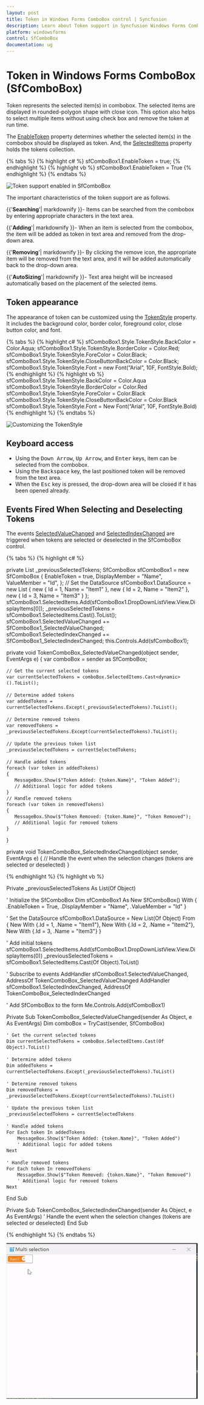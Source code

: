 ```yaml
---
layout: post
title: Token in Windows Forms ComboBox control | Syncfusion
description: Learn about Token support in Syncfusion Windows Forms ComboBox (SfComboBox) control and more details.
platform: windowsforms
control: SfComboBox
documentation: ug
---
```


# Token in Windows Forms ComboBox (SfComboBox)

Token represents the selected item(s) in combobox. The selected items are displayed in rounded-polygon shape with close icon. This option also helps to select multiple items without using check box and remove the token at run time. 

The [EnableToken](https://help.syncfusion.com/cr/windowsforms/Syncfusion.WinForms.ListView.SfComboBox.html#Syncfusion_WinForms_ListView_SfComboBox_EnableToken) property determines whether the selected item(s) in the combobox should be displayed as token. And, the [SelectedItems](https://help.syncfusion.com/cr/windowsforms/Syncfusion.WinForms.ListView.SfComboBox.html#Syncfusion_WinForms_ListView_SfComboBox_SelectedItems) property holds the tokens collection.

{% tabs %}
{% highlight c# %}
sfComboBox1.EnableToken = true;
{% endhighlight %}
{% highlight vb %}
sfComboBox1.EnableToken = True
{% endhighlight %}
{% endtabs %}

![Token support enabled in SfComboBox](Token_images/Token_img1.png)

The important characteristics of the token support are as follows.

{{'**Searching**'| markdownify }}- Items can be searched from the combobox by entering appropriate characters in the text area.

{{'**Adding**'| markdownify }}- When an item is selected from the combobox, the item will be added as token in text area and removed from the drop-down area. 

{{'**Removing**'| markdownify }}- By clicking the remove icon, the appropriate item will be removed from the text area, and it will be added automatically back to the drop-down area.

{{'**AutoSizing**'| markdownify }}- Text area height will be increased automatically based on the placement of the selected items.

## Token appearance

The appearance of token can be customized using the [TokenStyle](https://help.syncfusion.com/cr/windowsforms/Syncfusion.WinForms.ListView.Styles.ComboBoxVisualStyle.html#Syncfusion_WinForms_ListView_Styles_ComboBoxVisualStyle_TokenStyle) property. It includes the background color, border color, foreground color, close button color, and font.

{% tabs %}
{% highlight c# %}
sfComboBox1.Style.TokenStyle.BackColor = Color.Aqua;
sfComboBox1.Style.TokenStyle.BorderColor = Color.Red;
sfComboBox1.Style.TokenStyle.ForeColor = Color.Black;
sfComboBox1.Style.TokenStyle.CloseButtonBackColor = Color.Black;
sfComboBox1.Style.TokenStyle.Font = new Font(“Arial”, 10F, FontStyle.Bold);
{% endhighlight %}
{% highlight vb %}
sfComboBox1.Style.TokenStyle.BackColor = Color.Aqua
sfComboBox1.Style.TokenStyle.BorderColor = Color.Red
sfComboBox1.Style.TokenStyle.ForeColor = Color.Black
sfComboBox1.Style.TokenStyle.CloseButtonBackColor = Color.Black
sfComboBox1.Style.TokenStyle.Font = New Font(“Arial”, 10F, FontStyle.Bold)
{% endhighlight %}
{% endtabs %}

![Customizing the TokenStyle](Token_images/Token_img2.png)

## Keyboard access

* Using the <kbd>Down Arrow</kbd>, <kbd>Up Arrow</kbd>, and <kbd>Enter</kbd> keys, item can be selected from the combobox.
* Using the <kbd>Backspace</kbd> key, the last positioned token will be removed from the text area.
* When the <kbd>Esc</kbd> key is pressed, the drop-down area will be closed if it has been opened already. 

## Events Fired When Selecting and Deselecting Tokens 

The events [SelectedValueChanged](https://help.syncfusion.com/cr/windowsforms/Syncfusion.WinForms.ListView.SfComboBox.html#Syncfusion_WinForms_ListView_SfComboBox_SelectedValueChanged) and [SelectedIndexChanged](https://help.syncfusion.com/cr/windowsforms/Syncfusion.WinForms.ListView.SfComboBox.html#Syncfusion_WinForms_ListView_SfComboBox_SelectedIndexChanged) are triggered when tokens are selected or deselected in the SfComboBox control.

{% tabs %}
{% highlight c# %}

private List<object> _previousSelectedTokens;
SfComboBox sfComboBox1 = new SfComboBox
{
    EnableToken = true, 
    DisplayMember = "Name",  
    ValueMember = "Id", 
};
// Set the DataSource
sfComboBox1.DataSource = new List<dynamic>
{
    new { Id = 1, Name = "Item1" },
    new { Id = 2, Name = "Item2" },
    new { Id = 3, Name = "Item3" }
};
sfComboBox1.SelectedItems.Add(sfComboBox1.DropDownListView.View.DisplayItems[0]);
_previousSelectedTokens = sfComboBox1.SelectedItems.Cast<object>().ToList();   
sfComboBox1.SelectedValueChanged += SfComboBox1_SelectedValueChanged;
sfComboBox1.SelectedIndexChanged += SfComboBox1_SelectedIndexChanged;
this.Controls.Add(sfComboBox1);

private void TokenComboBox_SelectedValueChanged(object sender, EventArgs e)
{
    var comboBox = sender as SfComboBox;

    // Get the current selected tokens
    var currentSelectedTokens = comboBox.SelectedItems.Cast<dynamic>().ToList();

    // Determine added tokens
    var addedTokens = currentSelectedTokens.Except(_previousSelectedTokens).ToList();

    // Determine removed tokens
    var removedTokens = _previousSelectedTokens.Except(currentSelectedTokens).ToList();

    // Update the previous token list
    _previousSelectedTokens = currentSelectedTokens;

    // Handle added tokens
    foreach (var token in addedTokens)
    {
       MessageBox.Show($"Token Added: {token.Name}", "Token Added");
       // Additional logic for added tokens
    }
    // Handle removed tokens
    foreach (var token in removedTokens)
    {
       MessageBox.Show($"Token Removed: {token.Name}", "Token Removed");    
       // Additional logic for removed tokens
    }
}

private void TokenComboBox_SelectedIndexChanged(object sender, EventArgs e)
{
    // Handle the event when the selection changes (tokens are selected or deselected)
}

{% endhighlight %}
{% highlight vb %}

Private _previousSelectedTokens As List(Of Object)

' Initialize the SfComboBox
Dim sfComboBox1 As New SfComboBox() With {
    .EnableToken = True,
    .DisplayMember = "Name",
    .ValueMember = "Id"
}

' Set the DataSource
sfComboBox1.DataSource = New List(Of Object) From {
    New With {.Id = 1, .Name = "Item1"},
    New With {.Id = 2, .Name = "Item2"},
    New With {.Id = 3, .Name = "Item3"}
}

' Add initial tokens
sfComboBox1.SelectedItems.Add(sfComboBox1.DropDownListView.View.DisplayItems(0))
_previousSelectedTokens = sfComboBox1.SelectedItems.Cast(Of Object).ToList()

' Subscribe to events
AddHandler sfComboBox1.SelectedValueChanged, AddressOf TokenComboBox_SelectedValueChanged
AddHandler sfComboBox1.SelectedIndexChanged, AddressOf TokenComboBox_SelectedIndexChanged

' Add SfComboBox to the form
Me.Controls.Add(sfComboBox1)

Private Sub TokenComboBox_SelectedValueChanged(sender As Object, e As EventArgs)
    Dim comboBox = TryCast(sender, SfComboBox)

    ' Get the current selected tokens
    Dim currentSelectedTokens = comboBox.SelectedItems.Cast(Of Object).ToList()

    ' Determine added tokens
    Dim addedTokens = currentSelectedTokens.Except(_previousSelectedTokens).ToList()

    ' Determine removed tokens
    Dim removedTokens = _previousSelectedTokens.Except(currentSelectedTokens).ToList()

    ' Update the previous token list
    _previousSelectedTokens = currentSelectedTokens

    ' Handle added tokens
    For Each token In addedTokens
        MessageBox.Show($"Token Added: {token.Name}", "Token Added")
        ' Additional logic for added tokens
    Next

    ' Handle removed tokens
    For Each token In removedTokens
        MessageBox.Show($"Token Removed: {token.Name}", "Token Removed")
        ' Additional logic for removed tokens
    Next
End Sub

Private Sub TokenComboBox_SelectedIndexChanged(sender As Object, e As EventArgs)
    ' Handle the event when the selection changes (tokens are selected or deselected)
End Sub


{% endhighlight %}
{% endtabs %}

![Event fired when Selecting/Unselecting token item](Token_images/Token_Event.gif)